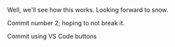 Well, we'll see how this works.  Looking forward to snow.

Commit number 2; hoping to not break it.

Commit using VS Code buttons